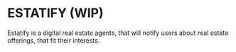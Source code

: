 # ESTATIFY (WIP)
Estatify is a digital real estate agents, that will notify users about real estate offerings, that fit their interests. 
